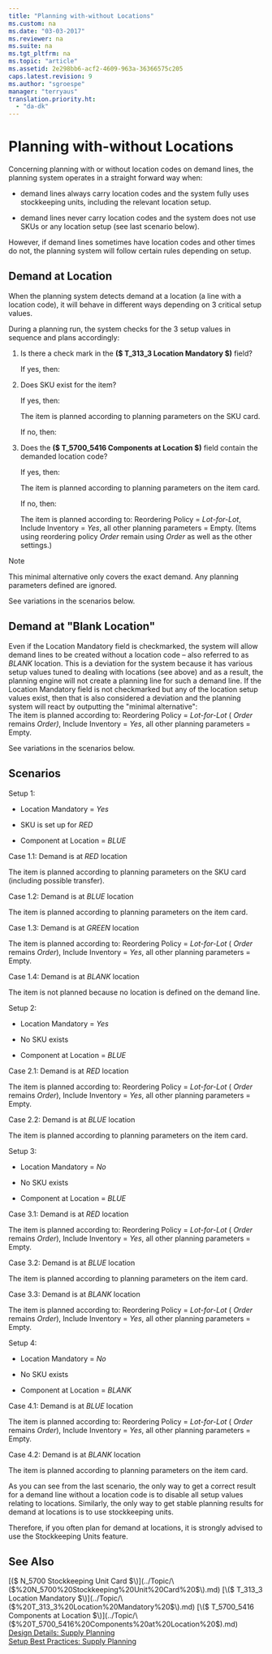 ```yaml
---
title: "Planning with-without Locations"
ms.custom: na
ms.date: "03-03-2017"
ms.reviewer: na
ms.suite: na
ms.tgt_pltfrm: na
ms.topic: "article"
ms.assetid: 2e298bb6-acf2-4609-963a-36366575c205
caps.latest.revision: 9
ms.author: "sgroespe"
manager: "terryaus"
translation.priority.ht: 
  - "da-dk"
---
```

# Planning with-without Locations
Concerning planning with or without location codes on demand lines, the planning system operates in a straight forward way when:  
  
-   demand lines always carry location codes and the system fully uses  stockkeeping units, including the relevant location setup.  
  
-   demand lines never carry location codes and the system does not use SKUs or any location setup \(see last scenario below\).  
  
 However, if demand lines sometimes have location codes and other times do not, the planning system will follow certain rules depending on setup.  
  
## Demand at Location  
 When the planning system detects demand at a location \(a line with a location code\), it will behave in different ways depending on 3 critical setup values.  
  
 During a planning run, the system checks for the 3 setup values in sequence and plans accordingly:  
  
1.  Is there a check mark in the **\($ T\_313\_3 Location Mandatory $\)** field?  
  
     If yes, then:  
  
2.  Does SKU exist for the item?  
  
     If yes, then:  
  
     The item is planned according to planning parameters on the SKU card.  
  
     If no, then:  
  
3.  Does the **\($ T\_5700\_5416 Components at Location $\)** field contain the demanded location code?  
  
     If yes, then:  
  
     The item is planned according to planning parameters on the item card.  
  
     If no, then:  
  
     The item is planned according to: Reordering Policy \=  *Lot\-for\-Lot*, Include Inventory \=  *Yes*, all other planning parameters \= Empty. \(Items using reordering policy  *Order* remain using  *Order* as well as the other settings.\)  
  
> [!NOTE]  
>  This minimal alternative only covers the exact demand. Any planning parameters defined are ignored.  
  
 See variations in the scenarios below.  
  
## Demand at "Blank Location"  
 Even if the Location Mandatory field is checkmarked, the system will allow demand lines to be created without a location code – also referred to as *BLANK* location. This is a deviation for the system because it has various setup values tuned to dealing with locations \(see above\) and as a result, the planning engine will not create a planning line for such a demand line. If the Location Mandatory field is not checkmarked but any of the location setup values exist, then that is also considered a deviation and the planning system will react by outputting the "minimal alternative":   
The item is planned according to: Reordering Policy \=  *Lot\-for\-Lot* \( *Order* remains *Order\)*, Include Inventory \=  *Yes*, all other planning parameters \= Empty.  
  
 See variations in the scenarios below.  
  
## Scenarios  
 Setup 1:  
  
-   Location Mandatory \= *Yes*  
  
-   SKU is set up for  *RED*  
  
-   Component at Location \=  *BLUE*  
  
 Case 1.1: Demand is at  *RED* location  
  
 The item is planned according to planning parameters on the SKU card \(including possible transfer\).  
  
 Case 1.2: Demand is at  *BLUE* location  
  
 The item is planned according to planning parameters on the item card.  
  
 Case 1.3: Demand is at  *GREEN* location  
  
 The item is planned according to: Reordering Policy \=  *Lot\-for\-Lot* \( *Order* remains  *Order*\), Include Inventory \=  *Yes*, all other planning parameters \= Empty.  
  
 Case 1.4: Demand is at  *BLANK* location  
  
 The item is not planned because no location is defined on the demand line.  
  
 Setup 2:  
  
-   Location Mandatory \= *Yes*  
  
-   No SKU exists  
  
-   Component at Location \=  *BLUE*  
  
 Case 2.1: Demand is at  *RED* location  
  
 The item is planned according to: Reordering Policy \=  *Lot\-for\-Lot* \( *Order* remains  *Order*\), Include Inventory \=  *Yes*, all other planning parameters \= Empty.  
  
 Case 2.2: Demand is at  *BLUE* location  
  
 The item is planned according to planning parameters on the item card.  
  
 Setup 3:  
  
-   Location Mandatory \= *No*  
  
-   No SKU exists  
  
-   Component at Location \=  *BLUE*  
  
 Case 3.1: Demand is at  *RED* location  
  
 The item is planned according to: Reordering Policy \=  *Lot\-for\-Lot* \( *Order* remains  *Order*\), Include Inventory \=  *Yes*, all other planning parameters \= Empty.  
  
 Case 3.2: Demand is at  *BLUE* location  
  
 The item is planned according to planning parameters on the item card.  
  
 Case 3.3: Demand is at  *BLANK* location  
  
 The item is planned according to: Reordering Policy \=  *Lot\-for\-Lot* \( *Order* remains  *Order*\), Include Inventory \=  *Yes*, all other planning parameters \= Empty.  
  
 Setup 4:  
  
-   Location Mandatory \= *No*  
  
-   No SKU exists  
  
-   Component at Location \=  *BLANK*  
  
 Case 4.1: Demand is at  *BLUE* location  
  
 The item is planned according to: Reordering Policy \=  *Lot\-for\-Lot* \( *Order* remains  *Order*\), Include Inventory \=  *Yes*, all other planning parameters \= Empty.  
  
 Case 4.2: Demand is at  *BLANK* location  
  
 The item is planned according to planning parameters on the item card.  
  
 As you can see from the last scenario, the only way to get a correct result for a demand line without a location code is to disable all setup values relating to locations. Similarly, the only way to get stable planning results for demand at locations is to use stockkeeping units.  
  
 Therefore, if you often plan for demand at locations, it is strongly advised to use the Stockkeeping Units feature.  
  
## See Also  
 [\($ N\_5700 Stockkeeping Unit Card $\)](../Topic/\($%20N_5700%20Stockkeeping%20Unit%20Card%20$\).md)   
 [\($ T\_313\_3 Location Mandatory $\)](../Topic/\($%20T_313_3%20Location%20Mandatory%20$\).md)   
 [\($ T\_5700\_5416 Components at Location $\)](../Topic/\($%20T_5700_5416%20Components%20at%20Location%20$\).md)   
 [Design Details: Supply Planning](../ApplicationDesign/design-details-supply-planning.md)   
 [Setup Best Practices: Supply Planning](../SetupAndAdministration/setup-best-practices-supply-planning.md)